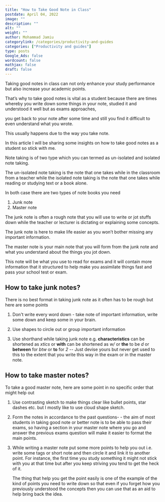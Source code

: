 ```yaml
---
title: "How to Take Good Note in Class"
postdate: April 04, 2022
image: ""
description: ""
alt: ""
weight: ""
author: Mohammad Jamiu
categorylink: /categories/productivity-and-guides
categories: ["Productivity and guides"]
type: posts
Google_Ads: false
wordcount: false
mathjax: false
draft: false
---
```


Taking good notes in class can not only enhance your study performance but also increase your academic points.

That’s why to take good notes is vital as a student because there are times whereby you write down some things in your note, studied it and understood it well but as exams approaches,

you get back to your note after some time and still you find it difficult to even understand what you wrote.

This usually happens due to the way you take note.

In this article I will be sharing some insights on how to take good notes as a student so stick with me.

Note taking is of two type which you can termed as un-isolated and isolated note taking.

The un-isolated note taking is the note that one takes while in the classroom from a teacher while the isolated note taking is the note that one takes while reading or studying text or a book alone.

In both case there are two types of note books you need

1. Junk note
2. Master note

The junk note is often a rough note that you will use to write or jot stuffs down while the teacher or lecturer is dictating or explaining some concepts.

The junk note is here to make life easier as you won’t bother missing any important information.

The master note is your main note that you will form from the junk note and what you understand about the things you jot down.

This note will be what you use to read for exams and it will contain more information that it structured to help make you assimilate things fast and pass your school test or exam.

## How to take junk notes?

There is no best format in taking junk note as it often has to be rough but here are some points

1. Don't write every word down - take note of important information, write some down and keep some in your brain.

1. Use shapes to circle out or group important information

1. Use shorthand while taking junk note e.g. **characteristics** can be shortened as _xtics_ or **with** can be shortened as _w/_ or **the** to be _d_ or **between** for _btw_ or **to** for _2_ -- Just devise yours but never get used to this to the extent that you write this way in the exam or in the master note.

## How to take master notes?

To take a good master note, here are some point in no specific order that might help out

1. Use contrasting sketch to make things clear like bullet points, star dashes etc. but I mostly like to use cloud shape sketch.

2. Form the notes in accordance to the past questions- - the aim of most students in taking good note or better note is to be able to pass their exams, so having a section in your master note where you go and answer the previous exams question will make it easier to format the main points.

3. While writing a master note put some more points to help you out i.e. write some tags or short note and then circle it and link it to another point. For instance, the first time you study something it might not stick with you at that time but after you keep striving you tend to get the heck of it.

   The thing that help you get the point easily is one of the example of the kind of points you need to write down so that even if you forget how you previously understood the concepts then you can use that as an aid to help bring back the idea.
